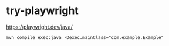 # try-playwright

https://playwright.dev/java/

```
mvn compile exec:java -Dexec.mainClass="com.example.Example"
```
